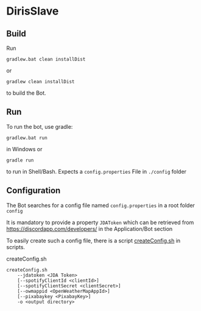 # DirisSlave

## Build

Run

```shell script
gradlew.bat clean installDist
```

or

```shell script
gradlew clean installDist
```

to build the Bot.

## Run

To run the bot, use gradle:

```shell script
gradlew.bat run
```

in Windows or

```shell script
gradle run
```

to run in Shell/Bash. Expects a `config.properties` File in `./config` folder

## Configuration

The Bot searches for a config file named `config.properties` in a root folder `config`

It is mandatory to provide a property `JDAToken` which can be retrieved from <https://discordapp.com/developers/> in the Application/Bot section

To easily create such a config file, there is a script [createConfig.sh](./scripts/createConfig.sh) in scripts.

createConfig.sh

```shell script
createConfig.sh
    --jdatoken <JDA Token>
    [--spotifyClientId <clientId>]
    [--spotifyClientSecret <clientSecret>]
    [--owmappid <OpenWeatherMapAppId>]
    [--pixabaykey <PixabayKey>]
    -o <output directory>
```
